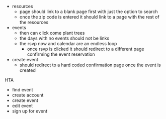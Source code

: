 - resources
  - page should link to a blank page first with just the option to search
  - once the zip code is entered it should link to a page with the rest of the
    resources
- events
  - then can click come plant trees
  - the days with no events should not be links
  - the rsvp now and calendar are an endless loop
    - once rsvp is clicked it should redirect to a different page confirming the
      event reservation
- create event
  - should redirect to a hard coded confirmation page once the event is created

HTA
- find event
- create account
- create event
- edit event
- sign up for event
